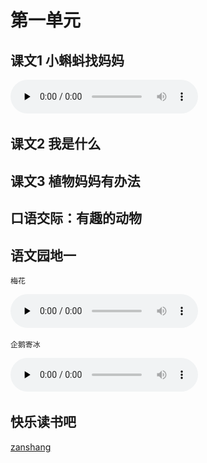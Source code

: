 # 第一单元

## 课文1 小蝌蚪找妈妈

<Ebook grade="xxyw2a" :pages="1" :paged="4" ></Ebook>

​<audio class="myaudio" controls="" preload="none"><source src="//cnvod.cnr.cn/audio2017/ondemand/media/1100/201805/5AF5480F-ED84-4ACF-8E96-2A7C0A141C1A_2018-05-1115_39_10_0.m4a"></audio>

## 课文2 我是什么

<Ebook grade="xxyw2a" :pages="5" :paged="7" ></Ebook> 


## 课文3 植物妈妈有办法

<Ebook grade="xxyw2a" :pages="8" :paged="10" ></Ebook> 


## 口语交际：有趣的动物

<Ebook grade="xxyw2a" :pages="11" :paged="11" ></Ebook> 


## 语文园地一

<Ebook grade="xxyw2a" :pages="12" :paged="14" ></Ebook> 

`梅花`

​<audio class="myaudio" controls="" preload="none"><source src="//cnvod.cnr.cn/audio2017/ondemand/media/1100/201812/5C09E48F-F488-4106-8345-4EEA0A141C1A_2018-12-0711_07_19_0.m4a"></audio>

`企鹅寄冰`

​<audio class="myaudio" controls="" preload="none"><source src="//cnvod.cnr.cn/audio2017/ondemand/media/1100/201812/5C09E490-2AE4-4F57-AF7E-4EEA0A141C1A_2018-12-0711_11_03_0.m4a"></audio>

## 快乐读书吧

<Ebook grade="xxyw2a" :pages="15" :paged="15" ></Ebook> 

[zanshang](../res/zanshang.md ':include')